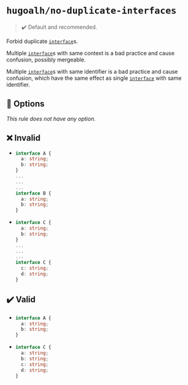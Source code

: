 # `hugoalh/no-duplicate-interfaces`

> ✔️ Default and recommended.

Forbid duplicate [`interface`][typescript-interface]s.

Multiple [`interface`][typescript-interface]s with same context is a bad practice and cause confusion, possibly mergeable.

Multiple [`interface`][typescript-interface]s with same identifier is a bad practice and cause confusion, which have the same effect as single [`interface`][typescript-interface] with same identifier.

## 🔧 Options

*This rule does not have any option.*

## ❌ Invalid

- ```ts
  interface A {
    a: string;
    b: string;
  }
  ...
  ...
  ...
  interface B {
    a: string;
    b: string;
  }
  ```
- ```ts
  interface C {
    a: string;
    b: string;
  }
  ...
  ...
  ...
  interface C {
    c: string;
    d: string;
  }
  ```

## ✔️ Valid

- ```ts
  interface A {
    a: string;
    b: string;
  }
  ```
- ```ts
  interface C {
    a: string;
    b: string;
    c: string;
    d: string;
  }
  ```

[typescript-interface]: https://www.typescriptlang.org/docs/handbook/2/everyday-types.html#interfaces
